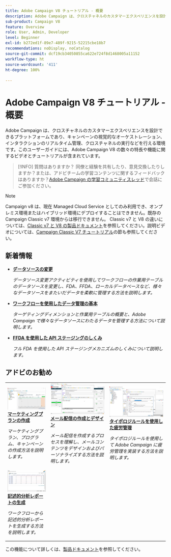 ```yaml
---
title: Adobe Campaign V8 チュートリアル - 概要
description: Adobe Campaign は、クロスチャネルのカスタマーエクスペリエンスを設計できるプラットフォームであり、キャンペーンの視覚的なオーケストレーション、インタラクションのリアルタイム管理、クロスチャネルの実行などを行える環境です。このユーザーガイドには、Adobe Campaign Standard の数々の特長や機能に関するビデオとチュートリアルが含まれています。
sub-product: Campaign V8
feature: Overview
role: User, Admin, Developer
level: Beginner
exl-id: b272ed1f-89e7-489f-9215-52215cbe18b7
recommendations: noDisplay, noCatalog
source-git-commit: dcf19cb34050855ca622e724f8d1468005a11152
workflow-type: ht
source-wordcount: '411'
ht-degree: 100%

---
```


# Adobe Campaign V8 チュートリアル - 概要

Adobe Campaign は、クロスチャネルのカスタマーエクスペリエンスを設計できるプラットフォームであり、キャンペーンの視覚的なオーケストレーション、インタラクションのリアルタイム管理、クロスチャネルの実行などを行える環境です。このユーザーガイドには、Adobe Campaign V8 の数々の特長や機能に関するビデオとチュートリアルが含まれています。

>[!INFO]
> 質問はありますか？ 同僚と経験を共有したり、意見交換したりしますか？または、アドビチームの学習コンテンツに関するフィードバックはありますか？[Adobe Campaign の学習コミュニティスレッド](https://experienceleaguecommunities.adobe.com/t5/adobe-campaign-classic/join-the-discussion-around-adobe-campaign-learning/td-p/419096)で会話にご参加ください。

>[!NOTE]
> Campaign v8 は、現在 Managed Cloud Service としてのみ利用でき、オンプレミス環境またはハイブリッド環境にデプロイすることはできません。既存の Campaign Classic v7 環境からは移行できません。
>Classic v7 と V8 の違いについては、[Classic v7 と V8 の製品ドキュメント](https://experienceleague.adobe.com/docs/campaign/campaign-v8/start/capability-matrix.html?lang=ja)を参照してください。説明ビデオについては、[Campaign Classic V7 チュートリアル](https://experienceleague.adobe.com/docs/campaign-classic-learn/tutorials/overview.html?lang=ja)の節も参照してください。

## 新着情報

* **[データソースの変更](/help/data-management/change-data-source.md)**

   *データソース変更アクティビティを使用してワークフローの作業用テーブルのデータソースを変更し、FDA、FFDA、ローカルデータベースなど、様々なデータソースをまたいだデータを柔軟に管理する方法を説明します。*

* **[ワークフローを使用したデータ管理の基本](/help/data-management/data-management-fundamentals.md)**

   *ターゲティングディメンションと作業用テーブルの概要と、Adobe Campaign で様々なデータソースにわたるデータを管理する方法について説明します。*

* **[FFDA を使用した API ステージングのしくみ](/help/data-management/api-staging-mechanism.md)**

   *フル FDA を使用した API ステージングメカニズムのしくみについて説明します。*

## アドビのお勧め

<table>
<tr>
  <td>
    <a href="/help/get-started/create-a-marketing-plan-programs-and-campaigns.md">
      <img alt="マーケティングプラン、プログラム、キャンペーンの作成（ビデオ）" src="./assets/333810.jpg"/>
    </a>
    <div>
      <a href="/help/get-started/create-a-marketing-plan-programs-and-campaigns.md">
    <strong>マーケティングプランの作成</strong>
    </a>
    </div>
    <p>
    <em>マーケティングプラン、プログラム、キャンペーンの作成方法を説明します。</em>
    <p>
  </td>
   <td>
    <a href="./content-creation/create-and-design-email-deliveries.md">
      <img alt="メール配信の作成とデザイン（ビデオ）" src="./assets/333476.jpg" />
    </a>
    <div>
      <a href="./content-creation/create-and-design-email-deliveries.md">
    <strong>メール配信の作成とデザイン</strong>
    </a>
    </div> 
    <p>
    <em>メール配信を作成するプロセスを理解し、メールコンテンツをデザインおよびパーソナライズする方法を説明します。</em>
    <p>
  </td>
  <td>
    <a href="./send-messages/fatigue-management/typology-rules-for-fatigue-management.md">
      <img alt="タイポロジルールを使用した疲労管理（ビデオ）" src="./assets/333787.jpg" />
    </a>
    <div>
      <a href="./send-messages/fatigue-management/typology-rules-for-fatigue-management.md">
    <strong>タイポロジルールを使用した疲労管理</strong>
    </a>
    </div>
    <p>
    <em>タイポロジルールを使用して Adobe Campaign に疲労管理を実装する方法を説明します。</em>
    <p>
  </td>
</tr>
<tr>
</td>
  <td>
    <a href="./reporting/generate-a-descriptive-analysis-report.md">
      <img alt="記述的な分析レポートの生成" src="./assets/333994.jpg" />
    </a>
    <div>
      <a href="./reporting/generate-a-descriptive-analysis-report.md">
    <strong>記述的分析レポートの生成</strong>
    </a>
    </div>
    <p>
    <em>ワークフローから記述的分析レポートを生成する方法を説明します。</em>
    <p>
  </td>

</table>

この機能について詳しくは、[製品ドキュメント](https://experienceleague.adobe.com/docs/campaign-v8.html?lang=ja)を参照してください。

